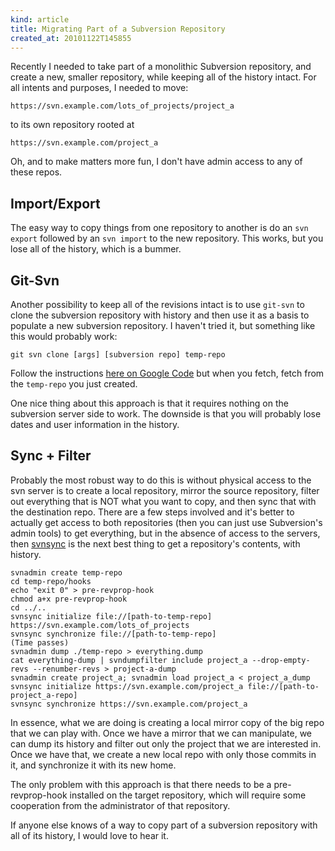 ```yaml
---
kind: article
title: Migrating Part of a Subversion Repository
created_at: 20101122T145855
---
```

Recently I needed to take part of a monolithic Subversion repository, and create a new, smaller repository, while keeping all of the
history intact. For all intents and purposes, I needed to move:

    https://svn.example.com/lots_of_projects/project_a

to its own repository rooted at

    https://svn.example.com/project_a

Oh, and to make matters more fun, I don't have admin access to any of these repos.

Import/Export
-------------

The easy way to copy things from one repository to another is do an `svn export` followed by an `svn import` to the new
repository. This works, but you lose all of the history, which is a bummer.

Git-Svn
-------

Another possibility to keep all of the revisions intact is to use `git-svn` to clone the subversion repository with history
and then use it as a basis to populate a new subversion repository. I haven't tried it, but something like this would probably work:

    git svn clone [args] [subversion repo] temp-repo

Follow the instructions [here on Google Code](http://code.google.com/p/support/wiki/ImportingFromGit) but when you fetch, fetch from
the `temp-repo` you just created.

One nice thing about this approach is that it requires nothing on the subversion server side to work. The downside is that you will
probably lose dates and user information in the history.

Sync + Filter
-------------

Probably the most robust way to do this is without physical access to the svn server is to create a local repository, mirror the source
repository, filter out everything that is NOT what you want to copy, and then sync that with the destination repo. There are a few steps
involved and it's better to actually get access to both repositories (then you can just use Subversion's admin tools) to get everything, 
but in the absence of access to the servers, then [svnsync](http://svnbook.red-bean.com/en/1.4/svn.ref.svnsync.html) is the next best 
thing to get a repository's contents, with history.

    svnadmin create temp-repo
    cd temp-repo/hooks
    echo "exit 0" > pre-revprop-hook
    chmod a+x pre-revprop-hook
    cd ../..
    svnsync initialize file://[path-to-temp-repo] https://svn.example.com/lots_of_projects
    svnsync synchronize file://[path-to-temp-repo]
    (Time passes)
    svnadmin dump ./temp-repo > everything.dump
    cat everything-dump | svndumpfilter include project_a --drop-empty-revs --renumber-revs > project-a-dump
    svnadmin create project_a; svnadmin load project_a < project_a_dump
    svnsync initialize https://svn.example.com/project_a file://[path-to-project_a-repo]
    svnsync synchronize https://svn.example.com/project_a

In essence, what we are doing is creating a local mirror copy of the big repo that we can play with. Once we have a mirror that we can
manipulate, we can dump its history and filter out only the project that we are interested in. Once we have that, we create a new local
repo with only those commits in it, and synchronize it with its new home.

The only problem with this approach is that there needs to be a pre-revprop-hook installed on the target repository, which will
require some cooperation from the administrator of that repository.

If anyone else knows of a way to copy part of a subversion repository with all of its history, I would love to hear it.